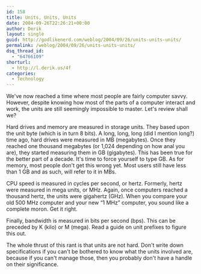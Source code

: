 ```yaml
---
id: 158
title: Units, Units, Units
date: 2004-09-26T22:26:21+00:00
author: Derik
layout: single
guid: http://godlikenerd.com/weblog/2004/09/26/units-units-units/
permalink: /weblog/2004/09/26/units-units-units/
dsq_thread_id:
  - "64766109"
shorturl:
  - http://l.derik.us/4f
categories:
  - Technology
---
```

We've now reached a time where most people are fairly computer savvy. However, despite knowing how most of the parts of a computer interact and work, the units are still seemingly impossible to master. Let's review shall we?

Hard drives and memory are measured in storage units. They based upon the unit byte (which is in turn 8 bits). A long, long, long (did I mention long?) time ago, hard drives were measured in MB (megabytes). Once they reached one thousand megabytes (or 1,024 depending on how anal you are), they started measuring them in GB (gigabytes). This has been true for the better part of a decade. It's time to force yourself to type GB. As for memory, most people don't get this wrong yet. Most users still have less than 1 GB and as such, will refer to it in MBs.

CPU speed is measured in cycles per second, or hertz. Formerly, hertz were measured in mega units, or MHz. Again, once computers reached a thousand hertz, the units were gigahertz (GHz). When you compare your old 500 MHz computer and your new &#8220;1 MHz&#8221; computer, you sound like a complete moron. Get it right.

Finally, bandwidth is measured in bits per second (bps). This can be preceded by K (kilo) or M (mega). Read a guide on unit prefixes to figure this out.

The whole thrust of this rant is that units are not hard. Don't write down specifications if you can't be bothered to know what the units involved are, because if you can't manage those, then you probably don't have a handle on their significance.